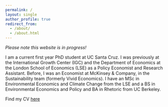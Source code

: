 ```yaml
---
permalink: /
layout: single
author_profile: true
redirect_from: 
  - /about/
  - /about.html
---
```


*Please note this website is in progress!* 

I am a current first year PhD student at UC Santa Cruz. I was previously at the International Growth Center (IGC) and the Department of Economics at the London School of Economics (LSE) as a Policy Economist and Research Assistant. Before, I was an Economist at McKinsey & Company, in the Sustainability team (formerly Vivid Economics). I have an MSc in Environmental Economics and Climate Change from the LSE and a BS in Environmental Economics and Policy and BA in Rhetoric from UC Berkeley.

Find my CV [here](https://github.com/allegra-saggese-econ/allegra-saggese-econ.github.io/files/Saggese_CV_2025.pdf)
